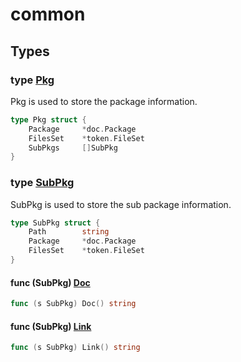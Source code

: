 # common

## Types

### type [Pkg](common.go#L9)

Pkg is used to store the package information.

```go
type Pkg struct {
	Package		*doc.Package
	FilesSet	*token.FileSet
	SubPkgs		[]SubPkg
}
```

### type [SubPkg](common.go#L16)

SubPkg is used to store the sub package information.

```go
type SubPkg struct {
	Path		string
	Package		*doc.Package
	FilesSet	*token.FileSet
}
```

#### func (SubPkg) [Doc](common.go#L26)

```go
func (s SubPkg) Doc() string
```

#### func (SubPkg) [Link](common.go#L22)

```go
func (s SubPkg) Link() string
```
